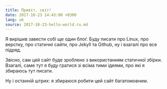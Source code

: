```yaml
---
title: Привіт, світ!
date: 2017-10-23 14:43:00 +0300
lang: uk
source: 2017-10-23-hello-world.ru.md
---
```


Я вирішив завести собі ще один блоґ. Буду писати про Linux, про верстку,
про статичні сайти, про Jekyll та Github, ну і взагалі про все підряд.

Звісно, сам цей сайт буде зроблено з використанням статичної збірки.
Взагалі, саме тут я буду гратися зі всіма тими ідеями, про які
я збираюсь тут писати.

Ну і останній штрих: я збираюся робити цей сайт багатомовним.

